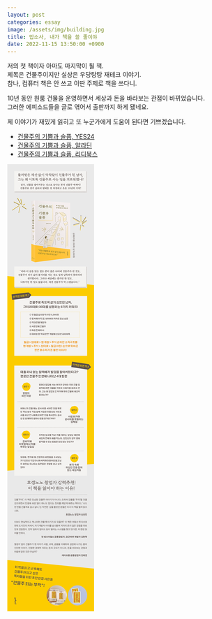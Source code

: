 ```yaml
---
layout: post
categories: essay
image: /assets/img/building.jpg
title: 맙소사, 내가 책을 쓸 줄이야
date: 2022-11-15 13:50:00 +0900
---
```


저의 첫 책이자 아마도 마지막이 될 책.  
제목은 건물주이지만 실상은 우당탕탕 재테크 이야기.  
참나, 컴퓨터 책은 안 쓰고 이딴 주제로 책을 쓰다니.

10년 동안 원룸 건물을 운영하면서 세상과 돈을 바라보는 관점이 바뀌었습니다.  
그러한 에피소드들을 글로 엮어서 출판까지 하게 됐네요.

제 이야기가 재밌게 읽히고 또 누군가에게 도움이 된다면 기쁘겠습니다.

* [건물주의 기쁨과 슬픔, YES24](https://www.yes24.com/product/goods/115403057)
* [건물주의 기쁨과 슬픔, 알라딘](https://www.aladin.co.kr/shop/wproduct.aspx?ItemId=304994762)
* [건물주의 기쁨과 슬픔, 리디북스](https://ridibooks.com/books/852001488?_s=search&_q=%EA%B1%B4%EB%AC%BC%EC%A3%BC%EC%9D%98+%EA%B8%B0%EC%81%A8%EA%B3%BC+%EC%8A%AC%ED%94%94&_rdt_sid=search&_rdt_idx=0)

![건물주의 기쁨과 슬픔 책 표지](/assets/img/building2.jpg)  
